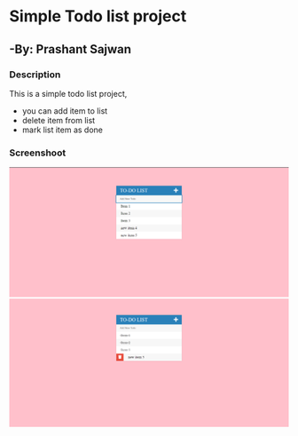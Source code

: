 # Simple Todo list project

## -By: Prashant Sajwan

### Description

This is a simple todo list project, 

  - you can add item to list
  - delete item from list
  - mark list item as done

### Screenshoot
![picture](assets/images/display1.png)
![picture](assets/images/display2.png)
